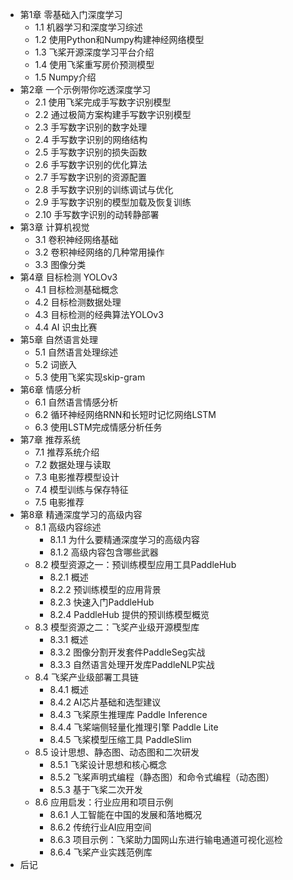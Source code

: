 

- 第1章 零基础入门深度学习
  - 1.1 机器学习和深度学习综述
  - 1.2 使用Python和Numpy构建神经网络模型
  - 1.3 飞桨开源深度学习平台介绍
  - 1.4 使用飞桨重写房价预测模型
  - 1.5 Numpy介绍
- 第2章 一个示例带你吃透深度学习
  - 2.1 使用飞桨完成手写数字识别模型
  - 2.2 通过极简方案构建手写数字识别模型
  - 2.3 手写数字识别的数字处理
  - 2.4 手写数字识别的网络结构
  - 2.5 手写数字识别的损失函数
  - 2.6 手写数字识别的优化算法
  - 2.7 手写数字识别的资源配置
  - 2.8 手写数字识别的训练调试与优化
  - 2.9 手写数字识别的模型加载及恢复训练
  - 2.10 手写数字识别的动转静部署
- 第3章 计算机视觉
  - 3.1 卷积神经网络基础
  - 3.2 卷积神经网络的几种常用操作
  - 3.3 图像分类
- 第4章 目标检测 YOLOv3
  - 4.1 目标检测基础概念
  - 4.2 目标检测数据处理
  - 4.3 目标检测的经典算法YOLOv3
  - 4.4 AI 识虫比赛
- 第5章 自然语言处理
  - 5.1 自然语言处理综述
  - 5.2 词嵌入
  - 5.3 使用飞桨实现skip-gram
- 第6章 情感分析
  - 6.1 自然语言情感分析
  - 6.2 循环神经网络RNN和长短时记忆网络LSTM
  - 6.3 使用LSTM完成情感分析任务
- 第7章 推荐系统
  - 7.1 推荐系统介绍
  - 7.2 数据处理与读取
  - 7.3 电影推荐模型设计
  - 7.4 模型训练与保存特征
  - 7.5 电影推荐
- 第8章 精通深度学习的高级内容
  - 8.1 高级内容综述
    - 8.1.1 为什么要精通深度学习的高级内容
    - 8.1.2 高级内容包含哪些武器
  - 8.2 模型资源之一：预训练模型应用工具PaddleHub
    - 8.2.1 概述
    - 8.2.2 预训练模型的应用背景
    - 8.2.3 快速入门PaddleHub
    - 8.2.4 PaddleHub 提供的预训练模型概览
  - 8.3 模型资源之二：飞奖产业级开源模型库
    - 8.3.1 概述
    - 8.3.2 图像分割开发套件PaddleSeg实战
    - 8.3.3 自然语言处理开发库PaddleNLP实战
  - 8.4 飞桨产业级部署工具链
    - 8.4.1 概述
    - 8.4.2 AI芯片基础和选型建议
    - 8.4.3 飞桨原生推理库 Paddle Inference
    - 8.4.4 飞桨端侧轻量化推理引擎 Paddle Lite
    - 8.4.5 飞桨模型压缩工具 PaddleSlim
  - 8.5 设计思想、静态图、动态图和二次研发
    - 8.5.1 飞桨设计思想和核心概念
    - 8.5.2 飞桨声明式编程（静态图）和命令式编程（动态图）
    - 8.5.3 基于飞桨二次开发
  - 8.6 应用启发：行业应用和项目示例
    - 8.6.1 人工智能在中国的发展和落地概况
    - 8.6.2 传统行业AI应用空间
    - 8.6.3 项目示例：飞桨助力国网山东进行输电通道可视化巡检
    - 8.6.4 飞桨产业实践范例库
- 后记
